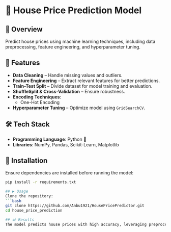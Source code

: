 # 🏡 House Price Prediction Model

## 📌 Overview
Predict house prices using machine learning techniques, including data preprocessing, feature engineering, and hyperparameter tuning.

## 🚀 Features
- **Data Cleaning** – Handle missing values and outliers.
- **Feature Engineering** – Extract relevant features for better predictions.
- **Train-Test Split** – Divide dataset for model training and evaluation.
- **ShuffleSplit & Cross-Validation** – Ensure robustness.
- **Encoding Techniques**:
  - One-Hot Encoding
- **Hyperparameter Tuning** – Optimize model using `GridSearchCV`.

## 🛠️ Tech Stack
- **Programming Language**: Python 🐍
- **Libraries**: NumPy, Pandas, Scikit-Learn, Matplotlib

## 🔧 Installation
Ensure dependencies are installed before running the model:
```bash
pip install -r requirements.txt

## ▶️ Usage  
Clone the repository:  
```bash
git clone https://github.com/Anbu1921/HousePricePredictor.git
cd house_price_prediction

## 📊 Results  
The model predicts house prices with high accuracy, leveraging preprocessing and hyperparameter tuning.  
